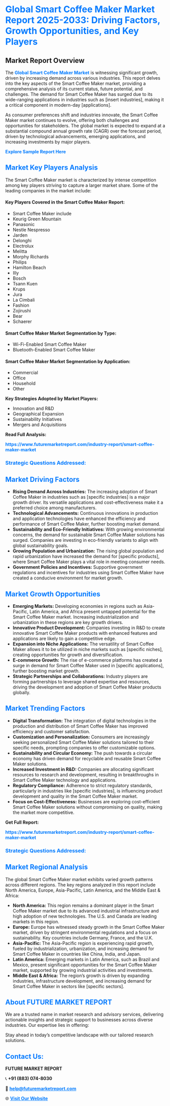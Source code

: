<h1 style="color: #007BFF;">Global Smart Coffee Maker Market Report 2025-2033: Driving Factors, Growth Opportunities, and Key Players</h1>

<section id="overview">
<h2>Market Report Overview</h2>
<p>The <a href="https://www.futuremarketreport.com/industry-report/smart-coffee-maker-market" style="color: #007BFF; text-decoration: none;"><strong>Global Smart Coffee Maker Market</strong></a> is witnessing significant growth, driven by increasing demand across various industries. This report delves into the key aspects of the Smart Coffee Maker market, providing a comprehensive analysis of its current status, future potential, and challenges. The demand for Smart Coffee Maker has surged due to its wide-ranging applications in industries such as [insert industries], making it a critical component in modern-day [applications].</p>
<p>As consumer preferences shift and industries innovate, the Smart Coffee Maker market continues to evolve, offering both challenges and opportunities for stakeholders. The global market is expected to expand at a substantial compound annual growth rate (CAGR) over the forecast period, driven by technological advancements, emerging applications, and increasing investments by major players.</p>
</section>

<section id="overview">
<p><a href="https://www.futuremarketreport.com/request-sample/reportId=96807" style="color: #007BFF; text-decoration: none;"><strong>Explore Sample Report Here</strong></a></p>
</section>

<section id="key-players">
<h2 style="color: #007BFF;">Market Key Players Analysis</h2>
<p>The Smart Coffee Maker market is characterized by intense competition among key players striving to capture a larger market share. Some of the leading companies in the market include:</p>
<h4>Key Players Covered in the Smart Coffee Maker Report:</h4>
<ul><li>Smart Coffee Maker include</li><li>Keurig Green Mountain</li><li>Panasonic</li><li>Nestle Nespresso</li><li>Jarden</li><li>Delonghi</li><li>Electrolux</li><li>Melitta</li><li>Morphy Richards</li><li>Philips</li><li>Hamilton Beach</li><li>Illy</li><li>Bosch</li><li>Tsann Kuen</li><li>Krups</li><li>Jura</li><li>La Cimbali</li><li>Fashion</li><li>Zojirushi</li><li>Bear</li><li>Schaerer</li></ul>
<h4>Smart Coffee Maker Market Segmentation by Type:</h4>
<ul><li>Wi-Fi-Enabled Smart Coffee Maker</li><li>Bluetooth-Enabled Smart Coffee Maker</li></ul>

<h4>Smart Coffee Maker Market Segmentation by Application:</h4>
<ul><li>Commercial</li><li>Office</li><li>Household</li><li>Other</li></ul>
<p><strong>Key Strategies Adopted by Market Players:</strong></p>
<ul>
<li>Innovation and R&D</li>
<li>Geographical Expansion</li>
<li>Sustainability Initiatives</li>
<li>Mergers and Acquisitions</li>
</ul>
</section>

<section>
<p><strong>Read Full Analysis: </strong></p><a href="https://www.futuremarketreport.com/industry-report/smart-coffee-maker-market" style="color: #007BFF; text-decoration: none;"><strong>https://www.futuremarketreport.com/industry-report/smart-coffee-maker-market</strong></a>
<h3 style="color: #007BFF;">Strategic Questions Addressed:</h3>
</section>

<section id="driving-factors">
<h2 style="color: #007BFF;">Market Driving Factors</h2>
<ul>
<li><strong>Rising Demand Across Industries:</strong> The increasing adoption of Smart Coffee Maker in industries such as [specific industries] is a major growth driver. Its versatile applications and cost-effectiveness make it a preferred choice among manufacturers.</li>
<li><strong>Technological Advancements:</strong> Continuous innovations in production and application technologies have enhanced the efficiency and performance of Smart Coffee Maker, further boosting market demand.</li>
<li><strong>Sustainability and Eco-Friendly Initiatives:</strong> With growing environmental concerns, the demand for sustainable Smart Coffee Maker solutions has surged. Companies are investing in eco-friendly variants to align with global sustainability goals.</li>
<li><strong>Growing Population and Urbanization:</strong> The rising global population and rapid urbanization have increased the demand for [specific products], where Smart Coffee Maker plays a vital role in meeting consumer needs.</li>
<li><strong>Government Policies and Incentives:</strong> Supportive government regulations and incentives for industries using Smart Coffee Maker have created a conducive environment for market growth.</li>
</ul>
</section>

<section id="growth-opportunities">
<h2 style="color: #007BFF;">Market Growth Opportunities</h2>
<ul>
<li><strong>Emerging Markets:</strong> Developing economies in regions such as Asia-Pacific, Latin America, and Africa present untapped potential for the Smart Coffee Maker market. Increasing industrialization and urbanization in these regions are key growth drivers.</li>
<li><strong>Innovative Product Development:</strong> Companies investing in R&D to create innovative Smart Coffee Maker products with enhanced features and applications are likely to gain a competitive edge.</li>
<li><strong>Expansion into Niche Applications:</strong> The versatility of Smart Coffee Maker allows it to be utilized in niche markets such as [specific niches], creating opportunities for growth and diversification.</li>
<li><strong>E-commerce Growth:</strong> The rise of e-commerce platforms has created a surge in demand for Smart Coffee Maker used in [specific applications], further boosting market growth.</li>
<li><strong>Strategic Partnerships and Collaborations:</strong> Industry players are forming partnerships to leverage shared expertise and resources, driving the development and adoption of Smart Coffee Maker products globally.</li>
</ul>
</section>

<section id="trending-factors">
<h2 style="color: #007BFF;">Market Trending Factors</h2>
<ul>
<li><strong>Digital Transformation:</strong> The integration of digital technologies in the production and distribution of Smart Coffee Maker has improved efficiency and customer satisfaction.</li>
<li><strong>Customization and Personalization:</strong> Consumers are increasingly seeking personalized Smart Coffee Maker solutions tailored to their specific needs, prompting companies to offer customizable options.</li>
<li><strong>Sustainability and Circular Economy:</strong> The push towards a circular economy has driven demand for recyclable and reusable Smart Coffee Maker solutions.</li>
<li><strong>Increased Investment in R&D:</strong> Companies are allocating significant resources to research and development, resulting in breakthroughs in Smart Coffee Maker technology and applications.</li>
<li><strong>Regulatory Compliance:</strong> Adherence to strict regulatory standards, particularly in industries like [specific industries], is influencing product development and quality in the Smart Coffee Maker market.</li>
<li><strong>Focus on Cost-Effectiveness:</strong> Businesses are exploring cost-efficient Smart Coffee Maker solutions without compromising on quality, making the market more competitive.</li>
</ul>
</section>

<section>
<p><strong>Get Full Report: </strong></p><a href="https://www.futuremarketreport.com/industry-report/smart-coffee-maker-market" style="color: #007BFF; text-decoration: none;"><strong>https://www.futuremarketreport.com/industry-report/smart-coffee-maker-market</strong></a>
<h3 style="color: #007BFF;">Strategic Questions Addressed:</h3>
</section>


<section id="regional-analysis">
<h2 style="color: #007BFF;">Market Regional Analysis</h2>
<p>The global Smart Coffee Maker market exhibits varied growth patterns across different regions. The key regions analyzed in this report include North America, Europe, Asia-Pacific, Latin America, and the Middle East & Africa:</p>
<ul>
<li><strong>North America:</strong> This region remains a dominant player in the Smart Coffee Maker market due to its advanced industrial infrastructure and high adoption of new technologies. The U.S. and Canada are leading markets in this region.</li>
<li><strong>Europe:</strong> Europe has witnessed steady growth in the Smart Coffee Maker market, driven by stringent environmental regulations and a focus on sustainability. Key countries include Germany, France, and the U.K.</li>
<li><strong>Asia-Pacific:</strong> The Asia-Pacific region is experiencing rapid growth, fueled by industrialization, urbanization, and increasing demand for Smart Coffee Maker in countries like China, India, and Japan.</li>
<li><strong>Latin America:</strong> Emerging markets in Latin America, such as Brazil and Mexico, present significant opportunities for the Smart Coffee Maker market, supported by growing industrial activities and investments.</li>
<li><strong>Middle East & Africa:</strong> The region’s growth is driven by expanding industries, infrastructure development, and increasing demand for Smart Coffee Maker in sectors like [specific sectors].</li>
</ul>
</section>

<footer>
<h2 style="color: #007BFF;">About FUTURE MARKET REPORT</h2>
<p>We are a trusted name in market research and advisory services, delivering actionable insights and strategic support to businesses across diverse industries. Our expertise lies in offering:</p>

<p>Stay ahead in today’s competitive landscape with our tailored research solutions.</p>

<h2 style="color: #007BFF;">Contact Us:</h2>
<p><strong>FUTURE MARKET REPORT</strong></p>
<p>📞 <strong>+91 (883) 074-8030</strong></p>
<p>📧 <strong><a href="mailto:help@futuremarketreport.com" style="color: #007BFF;">help@futuremarketreport.com</a></strong></p>
<p>🌐 <strong><a href="https://www.futuremarketreport.com/" style="color: #007BFF;">Visit Our Website</a></strong></p>
</footer>